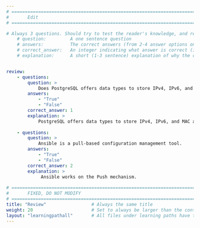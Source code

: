 ```yaml
---
# ================================================================================
#       Edit
# ================================================================================

# Always 3 questions. Should try to test the reader's knowledge, and reinforce the key points you want them to remember.
    # question:         A one sentence question
    # answers:          The correct answers (from 2-4 answer options only). Should be surrounded by quotes.
    # correct_answer:   An integer indicating what answer is correct (index starts from 0)
    # explanation:      A short (1-3 sentence) explanation of why the correct answer is correct. Can add aditional context if desired


review:
    - questions:
        question: >
            Does PostgreSQL offers data types to store IPv4, IPv6, and MAC address?
        answers:
            - "True"
            - "False"
        correct_answer: 1                     
        explanation: >
            PostgreSQL offers data types to store IPv4, IPv6, and MAC addresses.
            
    - questions:
        question: >
            Ansible is a pull-based configuration management tool.
        answers:
            - "True"
            - "False"
        correct_answer: 2                    
        explanation: >
             Ansible works on the Push mechanism.
               
# ================================================================================
#       FIXED, DO NOT MODIFY
# ================================================================================
title: "Review"                 # Always the same title
weight: 20                      # Set to always be larger than the content in this path
layout: "learningpathall"       # All files under learning paths have this same wrapper
---
```




